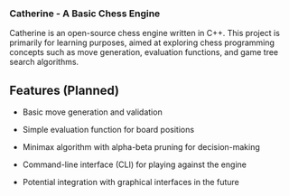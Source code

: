 ### Catherine - A Basic Chess Engine

Catherine is an open-source chess engine written in C++. This project is primarily for learning purposes, aimed at exploring chess programming concepts such as move generation, evaluation functions, and game tree search algorithms.

## Features (Planned)

- Basic move generation and validation

- Simple evaluation function for board positions

- Minimax algorithm with alpha-beta pruning for decision-making

- Command-line interface (CLI) for playing against the engine

- Potential integration with graphical interfaces in the future
